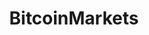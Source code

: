 ---
title: BitcoinMarkets
crosslinks:
- Bitcoin
- ethtrader
- KrakenSupport
- ethereum
- CryptoCurrency
- mtgoxinsolvency
- xkcd
- CryptoMarkets
- Buttcoin
- Monero
- litecoin
- tippr
- PoloniexForum
- Futurology
- investing
- zeronet
- CoinBase
- ethtraderpro
- AskReddit
- dogecoin
---